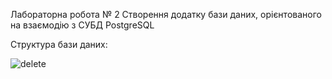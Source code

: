 Лабораторна робота № 2
Створення додатку бази даних, орієнтованого на взаємодію з СУБД PostgreSQL

Структура бази даних:

![delete](https://user-images.githubusercontent.com/71608263/146672443-6d104b7e-86dd-44ce-90fc-400fccc6a1bc.png)
